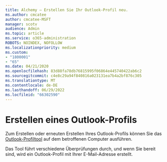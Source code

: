 ```yaml
---
title: Alchemy – Erstellen Sie Ihr Outlook-Profil neu.
ms.author: cmcatee
author: cmcatee-MSFT
manager: scotv
audience: Admin
ms.topic: article
ms.service: o365-administration
ROBOTS: NOINDEX, NOFOLLOW
ms.localizationpriority: medium
ms.custom:
- "1800001"
- "65"
ms.date: 04/21/2020
ms.openlocfilehash: 83d88fa78db76815995f06864e445740422ab6c2
ms.sourcegitcommit: c4e8c29a94f840816a023131ea7b4a2bf876c305
ms.translationtype: MT
ms.contentlocale: de-DE
ms.lasthandoff: 06/29/2022
ms.locfileid: "66302590"
---
```

# <a name="create-an-outlook-profile"></a>Erstellen eines Outlook-Profils

Zum Erstellen oder erneuten Erstellen Ihres Outlook-Profils können Sie das [Outlook-Profiltool](https://aka.ms/SaRA-OutlookSetupProfile-Alchemy) auf dem betroffenen Computer ausführen.

Das Tool führt verschiedene Überprüfungen durch, und wenn Sie bereit sind, wird ein Outlook-Profil mit Ihrer E-Mail-Adresse erstellt.
